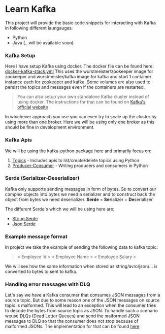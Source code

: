 # Learn Kafka

This project will provide the basic code snippets for interacting with Kafka in following different laungauges:
  - Python
  - Java (...will be available soon)

### Kafka Setup
Here I have setup Kafka using docker. The docker file can be found here: [docker-kafka-stack.yml](https://github.com/sannidhiteredesai/kafka/blob/master/docker_files/docker-kafka-stack.yml)
This uses the wurstmeister/zookeeper image for zookeeper and wurstmeister/kafka image for kafka and start 1 container instance each for zookeeper and kafka. Some volumes are also used to persist the topics and messages even if the containers are restarted.

> You can also setup your own standalone Kafka cluster instead of using docker. The instructions for that can be found on [Kafka's official website](https://kafka.apache.org/quickstart)

In whichever approach you use you can even try to scale up the cluster by using more than one broker. Here we will be using only one broker as this should be fine in development environment.


### Kafka Apis
We will be using the kafka-python package here and primarliy focus on:
1. [Topics](https://github.com/sannidhiteredesai/kafka/tree/master/kafka_and_python/topics) - Includes apis to list/create/delete topics using Python
2. [Producer-Consumer](https://github.com/sannidhiteredesai/kafka/tree/master/kafka_and_python/producer_consumer) - Writing producers and consumers in Python


### Serde (Serializer-Deserializer)
Kafka only supports sending messages in form of bytes. So to convert our complex objects into bytes we need a serializer and to construct back the object from bytes we need deserializer.
**Serde** = **Ser**ializer + **De**serializer

The different Serde's which we will be using here are:
  - [String Serde](https://github.com/sannidhiteredesai/kafka/tree/master/kafka_and_python/producer_consumer/serde/string_serde)
  - [Json Serde](https://github.com/sannidhiteredesai/kafka/tree/master/kafka_and_python/producer_consumer/serde/json_serde)

### Example message format
In project we take the example of sending the following data to kafka topic:
> < Employee Id > < Employee Name > < Employee Salary >

We will see how the same information when stored as string/avro/json/... is converted to bytes to sent to kafka.

### Handling error messages with DLQ
Let's say we have a Kafka consumer that consumes JSON messages from a source topic. But due to some reason one of the JSON messages on source topic is malformed. This will lead to an exception when the consumer tries to decode the bytes from source topic as JSON. To handle such a scenario weuse DLQs (Dead Letter Queues) and send the malformed JSON messages to DLQ so that the consumer does not stop because of malformed JSONs. The implementation for that can be found [here](https://github.com/sannidhiteredesai/kafka/tree/master/kafka_and_python/producer_consumer/consumer_with_dlq_logic/consumer_with_error_handling.py)
